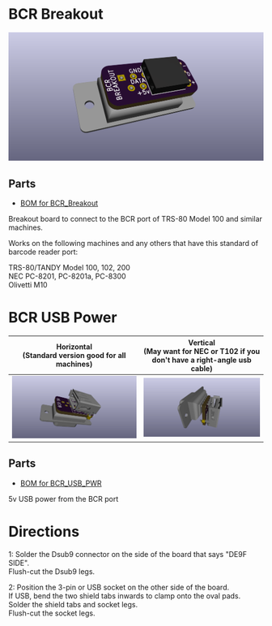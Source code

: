 # BCR Breakout
![](BCR_Breakout.png)

## Parts
* [BOM for BCR_Breakout](https://www.digikey.com/short/zbf5mf)

Breakout board to connect to the BCR port of TRS-80 Model 100 and similar machines.

Works on the following machines and any others that have this standard of barcode reader port:

TRS-80/TANDY Model 100, 102, 200  
NEC PC-8201, PC-8201a, PC-8300  
Olivetti M10  

# BCR USB Power
|Horizontal<br>(Standard version good for all machines)|Vertical<br>(May want for NEC or T102 if you don't have a right-angle usb cable)|
|:---:|:---:|
|![](BCR_USB_PWR.png)|![](BCR_USB_PWR_up.png)|

## Parts
* [BOM for BCR_USB_PWR](https://www.digikey.com/short/zb4hr4)

5v USB power from the BCR port

# Directions

1: Solder the Dsub9 connector on the side of the board that says "DE9F SIDE".  
Flush-cut the Dsub9 legs.

2: Position the 3-pin or USB socket on the other side of the board.  
If USB, bend the two shield tabs inwards to clamp onto the oval pads.  
Solder the shield tabs and socket legs.  
Flush-cut the socket legs.
